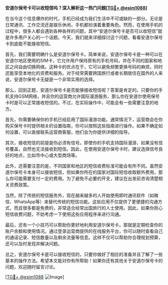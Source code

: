 **安道尔保号卡可以收短信吗？深入解析这一热门问题[[TG💪+ @esim1088](https://t.me/s/esim1088)]**

在当今这个信息爆炸的时代，手机已经成为我们生活中不可或缺的一部分。无论是日常通讯、工作交流还是娱乐休闲，手机都扮演着重要角色。然而，在使用手机的过程中，很多人都会遇到各种各样的问题，其中“安道尔保号卡是否可以收短信”就是许多用户关心的一个话题。今天，我们就来详细探讨这个问题，看看安道尔保号卡到底能不能接收短信。

首先，我们需要明确什么是安道尔保号卡。简单来说，安道尔保号卡是一种可以在安道尔地区使用的SIM卡，它允许用户保持原有的手机号码，并在不同的国家和地区之间自由切换网络。这种卡的优点在于，它可以避免频繁更换号码的麻烦，同时还能享受本地化的资费和服务。对于经常需要跨国旅行或者长期居住在国外的人来说，安道尔保号卡无疑是一个非常实用的选择。

那么，回到正题，安道尔保号卡是否能够接收短信呢？答案是肯定的。只要你的手机支持GSM网络，并且你的运营商允许国际漫游服务，那么你在安道尔使用保号卡时是可以正常接收短信的。不过，在实际操作中，可能会有一些需要注意的地方。

首先，你需要确保你的手机已经启用了国际漫游功能。通常情况下，运营商会在你购买保号卡时提供相关的设置指南，你可以按照这些指南进行操作。如果不确定如何设置，可以直接联系运营商客服，他们会为你提供详细的指导。

其次，接收短信的前提是你必须有信号。即使你的手机支持国际漫游，如果没有信号覆盖，自然也无法接收到短信。因此，在使用安道尔保号卡时，建议选择信号良好的地点，比如市中心或大型商场等。

此外，还需要注意的是，不同国家和地区的短信收费标准可能会有所不同。虽然安道尔保号卡本身可以接收短信，但如果你所在的国家对国际短信收取额外费用，那么你可能需要支付一定的费用。为了避免不必要的开支，建议在出发前咨询清楚相关资费政策。

当然，除了传统的短信服务外，现在越来越多的人开始使用即时通讯软件（如微信、WhatsApp等）来替代传统的短信功能。这些应用不仅提供了更便捷的沟通方式，而且很多都是免费的，非常适合经常出国旅行的人士使用。因此，如果你担心短信收费问题，不妨考虑一下使用这些应用程序来进行沟通。

最后，还有一个小技巧可以帮助你更好地利用安道尔保号卡。那就是定期检查你的账户余额和使用情况。通过登录运营商提供的在线服务平台，你可以随时查看自己的通话记录、短信数量以及剩余流量等信息。这样不仅可以帮助你合理规划预算，还可以及时发现并解决问题。

总之，安道尔保号卡是可以接收短信的，只要你做好了相应的准备并且了解了一些基本的操作方法。希望本文能对你有所帮助！如果你还有其他关于安道尔保号卡的问题，欢迎随时留言讨论。

[[TG💪+ @esim1088](https://t.me/s/esim1088) ![Image](https://i.postimg.cc/4NQfJmqS/Snipaste-2025-05-13-00-14-12.png)]
